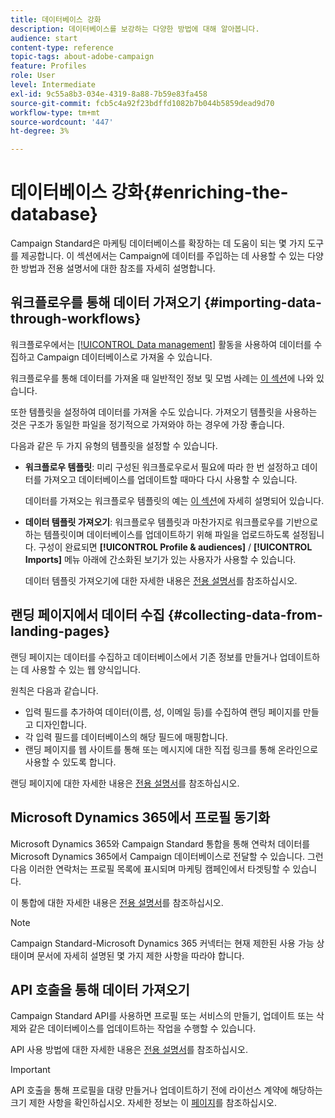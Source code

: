 ```yaml
---
title: 데이터베이스 강화
description: 데이터베이스를 보강하는 다양한 방법에 대해 알아봅니다.
audience: start
content-type: reference
topic-tags: about-adobe-campaign
feature: Profiles
role: User
level: Intermediate
exl-id: 9c55a8b3-034e-4319-8a88-7b59e83fa458
source-git-commit: fcb5c4a92f23bdffd1082b7b044b5859dead9d70
workflow-type: tm+mt
source-wordcount: '447'
ht-degree: 3%

---
```


# 데이터베이스 강화{#enriching-the-database}

Campaign Standard은 마케팅 데이터베이스를 확장하는 데 도움이 되는 몇 가지 도구를 제공합니다. 이 섹션에서는 Campaign에 데이터를 주입하는 데 사용할 수 있는 다양한 방법과 전용 설명서에 대한 참조를 자세히 설명합니다.

## 워크플로우를 통해 데이터 가져오기 {#importing-data-through-workflows}

워크플로우에서는 [[!UICONTROL Data management]](../../automating/using/about-data-management-activities.md) 활동을 사용하여 데이터를 수집하고 Campaign 데이터베이스로 가져올 수 있습니다.

워크플로우를 통해 데이터를 가져올 때 일반적인 정보 및 모범 사례는 [이 섹션](../../automating/using/about-data-import-and-export.md)에 나와 있습니다.

또한 템플릿을 설정하여 데이터를 가져올 수도 있습니다. 가져오기 템플릿을 사용하는 것은 구조가 동일한 파일을 정기적으로 가져와야 하는 경우에 가장 좋습니다.

다음과 같은 두 가지 유형의 템플릿을 설정할 수 있습니다.

* **워크플로우 템플릿**: 미리 구성된 워크플로우로서 필요에 따라 한 번 설정하고 데이터를 가져오고 데이터베이스를 업데이트할 때마다 다시 사용할 수 있습니다.

   데이터를 가져오는 워크플로우 템플릿의 예는 [이 섹션](../../automating/using/creating-import-workflow-templates.md)에 자세히 설명되어 있습니다.

* **데이터 템플릿 가져오기**: 워크플로우 템플릿과 마찬가지로 워크플로우를 기반으로 하는 템플릿이며 데이터베이스를 업데이트하기 위해 파일을 업로드하도록 설정됩니다. 구성이 완료되면 **[!UICONTROL Profile & audiences]** / **[!UICONTROL Imports]** 메뉴 아래에 간소화된 보기가 있는 사용자가 사용할 수 있습니다.

   데이터 템플릿 가져오기에 대한 자세한 내용은 [전용 설명서](../../automating/using/importing-data-with-import-templates.md)를 참조하십시오.

## 랜딩 페이지에서 데이터 수집 {#collecting-data-from-landing-pages}

랜딩 페이지는 데이터를 수집하고 데이터베이스에서 기존 정보를 만들거나 업데이트하는 데 사용할 수 있는 웹 양식입니다.

원칙은 다음과 같습니다.

* 입력 필드를 추가하여 데이터(이름, 성, 이메일 등)를 수집하여 랜딩 페이지를 만들고 디자인합니다.
* 각 입력 필드를 데이터베이스의 해당 필드에 매핑합니다.
* 랜딩 페이지를 웹 사이트를 통해 또는 메시지에 대한 직접 링크를 통해 온라인으로 사용할 수 있도록 합니다.

랜딩 페이지에 대한 자세한 내용은 [전용 설명서](../../channels/using/getting-started-with-landing-pages.md)를 참조하십시오.

## Microsoft Dynamics 365에서 프로필 동기화

Microsoft Dynamics 365와 Campaign Standard 통합을 통해 연락처 데이터를 Microsoft Dynamics 365에서 Campaign 데이터베이스로 전달할 수 있습니다.
그런 다음 이러한 연락처는 프로필 목록에 표시되며 마케팅 캠페인에서 타겟팅할 수 있습니다.

이 통합에 대한 자세한 내용은 [전용 설명서](../../integrating/using/d365-acs-get-started.md)를 참조하십시오.

>[!NOTE]
>
>Campaign Standard-Microsoft Dynamics 365 커넥터는 현재 제한된 사용 가능 상태이며 문서에 자세히 설명된 몇 가지 제한 사항을 따라야 합니다.

## API 호출을 통해 데이터 가져오기

Campaign Standard API를 사용하면 프로필 또는 서비스의 만들기, 업데이트 또는 삭제와 같은 데이터베이스를 업데이트하는 작업을 수행할 수 있습니다.

API 사용 방법에 대한 자세한 내용은 [전용 설명서](../../api/using/get-started-apis.md)를 참조하십시오.

>[!IMPORTANT]
>
>API 호출을 통해 프로필을 대량 만들거나 업데이트하기 전에 라이선스 계약에 해당하는 크기 제한 사항을 확인하십시오. 자세한 정보는 이 [페이지](https://helpx.adobe.com/kr/legal/product-descriptions/campaign-standard.html#ITInfrastructureResourcesbyActiveProfilesTiers)를 참조하십시오.
